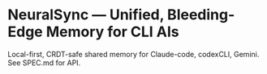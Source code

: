 # NeuralSync — Unified, Bleeding-Edge Memory for CLI AIs

Local-first, CRDT-safe shared memory for Claude-code, codexCLI, Gemini.
See SPEC.md for API.
